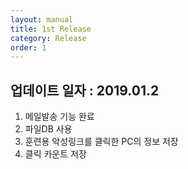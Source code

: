 ```yaml
---
layout: manual
title: 1st Release
category: Release
order: 1
---
```


## 업데이트 일자 : 2019.01.2
  1. 메일발송 기능 완료
  2. 파일DB 사용
  3. 훈련용 악성링크를 클릭한 PC의 정보 저장
  4. 클릭 카운트 저장
  